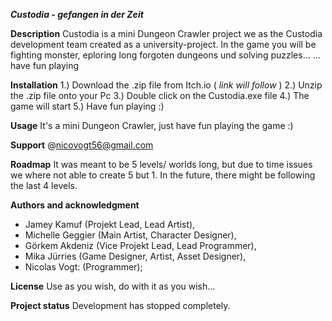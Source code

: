 ***Custodia - gefangen in der Zeit***

**Description**
Custodia is a mini Dungeon Crawler project we as the Custodia development team created as a university-project. In the game you will be fighting monster, eploring long forgoten dungeons und solving puzzles... 
... have fun playing 

**Installation**
1.) Download the .zip file from Itch.io ( *link will follow* )
2.) Unzip the .zip file onto your Pc
3.) Double click on the Custodia.exe file
4.) The game will start
5.) Have fun playing :)

**Usage**
It's a mini Dungeon Crawler, just have fun playing the game :)

**Support**
@nicovogt56@gmail.com

**Roadmap**
It was meant to be 5 levels/ worlds long, but due to time issues we where not able to create 5 but 1. In the future, there might be following the last 4 levels.

**Authors and acknowledgment**

- Jamey Kamuf (Projekt Lead, Lead Artist),
- Michelle Geggier (Main Artist, Character Designer),
- Görkem Akdeniz (Vice Projekt Lead, Lead Programmer),
- Mika Jürries (Game Designer, Artist, Asset Designer),
- Nicolas Vogt: (Programmer);

**License**
Use as you wish, do with it as you wish... 

**Project status**
Development has stopped completely.
